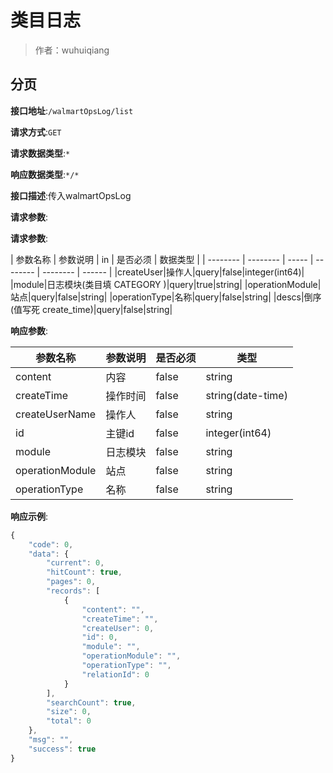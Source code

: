 # 类目日志

> 作者：wuhuiqiang

## 分页


**接口地址**:`/walmartOpsLog/list`


**请求方式**:`GET`


**请求数据类型**:`*`


**响应数据类型**:`*/*`


**接口描述**:传入walmartOpsLog


**请求参数**:


**请求参数**:


| 参数名称 | 参数说明 | in    | 是否必须 | 数据类型 |
| -------- | -------- | ----- | -------- | -------- | ------ |
|createUser|操作人|query|false|integer(int64)|
|module|日志模块(类目填 CATEGORY )|query|true|string|
|operationModule|站点|query|false|string|
|operationType|名称|query|false|string|
|descs|倒序(值写死 create_time)|query|false|string|


**响应参数**:


| 参数名称 | 参数说明 |是否必须| 类型 |
| -------- | -------- | ----- |----- | 
|content|内容|false|string|
|createTime|操作时间|false|string(date-time)|
|createUserName|操作人|false|string|
|id|主键id|false|integer(int64)|
|module|日志模块|false|string|
|operationModule|站点|false|string|
|operationType|名称|false|string|


**响应示例**:
```javascript
{
	"code": 0,
	"data": {
		"current": 0,
		"hitCount": true,
		"pages": 0,
		"records": [
			{
				"content": "",
				"createTime": "",
				"createUser": 0,
				"id": 0,
				"module": "",
				"operationModule": "",
				"operationType": "",
				"relationId": 0
			}
		],
		"searchCount": true,
		"size": 0,
		"total": 0
	},
	"msg": "",
	"success": true
}
```